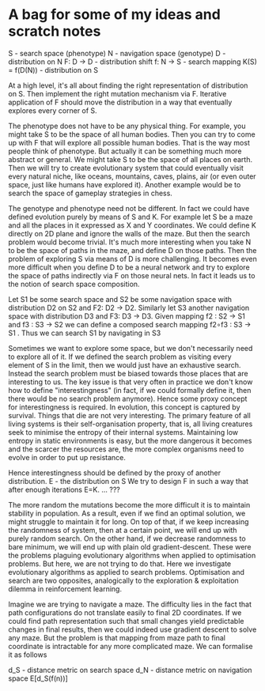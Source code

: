 # A bag for some of my ideas and scratch notes

S - search space (phenotype)
N - navigation space (genotype)
D - distribution on N
F: D -> D  - distribution shift
f: N -> S  - search mapping
K(S) = f(D(N)) - distribution on S

At a high level, it's all about finding the right representation
of distribution on S. Then implement the right mutation mechanism via
F. Iterative application of F should move the distribution in a way that
eventually explores every corner of S.

The phenotype does not have to be any physical thing. For example, you might
take S to be the space of all human bodies. Then you can try to come up with
F that will explore all possible human bodies. That is the way most people
think of phenotype. But actually it can be something much more abstract or general.
We might take S to be the space of all places on earth. Then we will try to create
evolutionary system that could eventually visit every natural niche, like oceans, mountains, caves,
plains, air (or even outer space, just like humans have explored it). Another example
would be to search the space of gameplay strategies in chess.

The genotype and phenotype need not be different. In fact we could have defined evolution purely
by means of S and K. For example let S be a maze and all the places in it expressed as X and Y coordinates.
We could define K directly on 2D plane and ignore the walls of the maze. But then the search problem
would become trivial. It's much more interesting when you take N to be the space of paths in the maze,
and define D on those paths. Then the problem of exploring S via means of D is more challenging.
It becomes even more difficult when you define D to be a neural network and try to explore the space of
paths indirectly via F on those neural nets. In fact it leads us to the notion of search space composition.

Let S1 be some search space and S2 be some navigation space with distribution D2 on S2 and
F2: D2 -> D2. Similarly let S3 another navigation space with distribution D3 and
F3: D3 -> D3. Given mapping f2 : S2 -> S1 and f3 : S3 -> S2 we can define a composed search
mapping f2∘f3 : S3 -> S1 . Thus we can search S1 by navigating in S3

Sometimes we want to explore some space, but we don't necessarily need to explore all of it.
If we defined the search problem as visiting every element of S in the limit, then we would just have
an exhaustive search. Instead the search problem must be biased towards those places that are
interesting to us. The key issue is that very often in practice we don't know how to define
"interestingness" (in fact, if we could formally define it, then there would be no search problem anymore).
Hence some proxy concept for interestingness is required. In evolution, this concept is captured by survival.
Things that die are not very interesting. The primary feature of all living systems is their
self-organisation property, that is, all living creatures seek to minimise the entropy of their internal
systems. Maintaining low entropy in static environments is easy, but the more dangerous it becomes
and the scarcer the resources are, the more complex organisms need to evolve in order to put up resistance.

Hence interestingness should be defined by the proxy of another distribution.
E - the distribution on S
We try to design F in such a way that after enough iterations E=K.
... ???

The more random the mutations become the more difficult it is to maintain stability in population.
As a result, even if we find an optimal solution, we might struggle to maintain it for long.
On top of that, if we keep increasing the randomness of system, then at a certain point,
we will end up with purely random search. On the other hand, if we decrease randomness
to bare minimum, we will end up with plain old gradient-descent.
These were the problems plaguing evolutionary algorithms when applied to optimisation problems.
But here, we are not trying to do that. Here we investigate evolutionary algorithms
as applied to search problems. Optimisation and search are two opposites, analogically to the
exploration & exploitation dilemma in reinforcement learning.

Imagine we are trying to navigate a maze. The difficulty lies in the fact that
path configurations do not translate easily to final 2D coordinates. If we could find
path representation such that small changes yield predictable changes in final results,
then we could indeed use gradient descent to solve any maze.
But the problem is that mapping from maze path to final coordinate is intractable for any
more complicated maze. We can formalise it as follows

d_S - distance metric on search space
d_N - distance metric on navigation space
E[d_S(f(n))]
